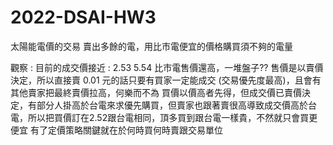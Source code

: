 # 2022-DSAI-HW3

太陽能電價的交易
賣出多餘的電，用比市電便宜的價格購買須不夠的電量

觀察 : 
目前的成交價接近 : 2.53 5.54 比市電售價還高，一堆盤子??
售價是以賣價決定，所以直接賣 0.01 元的話只要有買家一定能成交 (交易優先度最高)，且會有其他賣家把最終賣價拉高，何樂而不為
買價以價高者先得，但成交價已賣價決定，有部分人掛高於台電來求優先購買，但賣家也跟著賣很高導致成交價高於台電，所以把買價訂在2.52跟台電相同，頂多買到跟台電一樣貴，不然就只會買更便宜
有了定價策略關鍵就在於何時買何時賣跟交易單位
